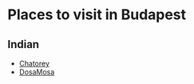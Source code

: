 Places to visit in Budapest
===========================

Indian
------

-   [Chatorey]
-   [DosaMosa]

  [Chatorey]: https://wolt.com/en/hun/budapest/restaurant/chatorey-lounge-n-restaurant
  [DosaMosa]: https://wolt.com/hu/hun/budapest/restaurant/dosamosa
